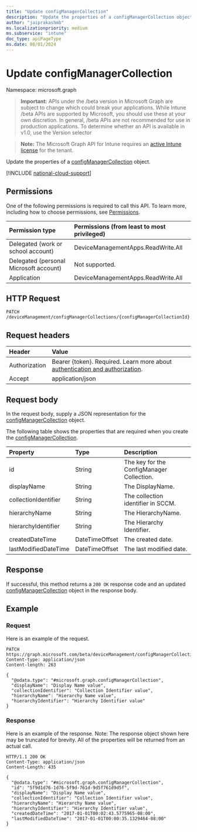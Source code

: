 ```yaml
---
title: "Update configManagerCollection"
description: "Update the properties of a configManagerCollection object."
author: "jaiprakashmb"
ms.localizationpriority: medium
ms.subservice: "intune"
doc_type: apiPageType
ms.date: 08/01/2024
---
```


# Update configManagerCollection

Namespace: microsoft.graph

> **Important:** APIs under the /beta version in Microsoft Graph are subject to change which could break your applications. While Intune /beta APIs are supported by Microsoft, you should use these at your own discretion. In general, /beta APIs are not recommended for use in production applications. To determine whether an API is available in v1.0, use the Version selector

> **Note:** The Microsoft Graph API for Intune requires an [active Intune license](https://go.microsoft.com/fwlink/?linkid=839381) for the tenant.

Update the properties of a [configManagerCollection](../resources/intune-partnerintegration-configmanagercollection.md) object.

[!INCLUDE [national-cloud-support](../../includes/all-clouds.md)]

## Permissions
One of the following permissions is required to call this API. To learn more, including how to choose permissions, see [Permissions](/graph/permissions-reference).

|Permission type|Permissions (from least to most privileged)|
|:---|:---|
|Delegated (work or school account)|DeviceManagementApps.ReadWrite.All|
|Delegated (personal Microsoft account)|Not supported.|
|Application|DeviceManagementApps.ReadWrite.All|

## HTTP Request
<!-- {
  "blockType": "ignored"
}
-->
``` http
PATCH /deviceManagement/configManagerCollections/{configManagerCollectionId}
```

## Request headers
|Header|Value|
|:---|:---|
|Authorization|Bearer {token}. Required. Learn more about [authentication and authorization](/graph/auth/auth-concepts).|
|Accept|application/json|

## Request body
In the request body, supply a JSON representation for the [configManagerCollection](../resources/intune-partnerintegration-configmanagercollection.md) object.

The following table shows the properties that are required when you create the [configManagerCollection](../resources/intune-partnerintegration-configmanagercollection.md).

|Property|Type|Description|
|:---|:---|:---|
|id|String|The key for the ConfigManager Collection.|
|displayName|String|The DisplayName.|
|collectionIdentifier|String|The collection identifier in SCCM.|
|hierarchyName|String|The HierarchyName.|
|hierarchyIdentifier|String|The Hierarchy Identifier.|
|createdDateTime|DateTimeOffset|The created date.|
|lastModifiedDateTime|DateTimeOffset|The last modified date.|



## Response
If successful, this method returns a `200 OK` response code and an updated [configManagerCollection](../resources/intune-partnerintegration-configmanagercollection.md) object in the response body.

## Example

### Request
Here is an example of the request.
``` http
PATCH https://graph.microsoft.com/beta/deviceManagement/configManagerCollections/{configManagerCollectionId}
Content-type: application/json
Content-length: 263

{
  "@odata.type": "#microsoft.graph.configManagerCollection",
  "displayName": "Display Name value",
  "collectionIdentifier": "Collection Identifier value",
  "hierarchyName": "Hierarchy Name value",
  "hierarchyIdentifier": "Hierarchy Identifier value"
}
```

### Response
Here is an example of the response. Note: The response object shown here may be truncated for brevity. All of the properties will be returned from an actual call.
``` http
HTTP/1.1 200 OK
Content-Type: application/json
Content-Length: 435

{
  "@odata.type": "#microsoft.graph.configManagerCollection",
  "id": "5f9d1d76-1d76-5f9d-761d-9d5f761d9d5f",
  "displayName": "Display Name value",
  "collectionIdentifier": "Collection Identifier value",
  "hierarchyName": "Hierarchy Name value",
  "hierarchyIdentifier": "Hierarchy Identifier value",
  "createdDateTime": "2017-01-01T00:02:43.5775965-08:00",
  "lastModifiedDateTime": "2017-01-01T00:00:35.1329464-08:00"
}
```